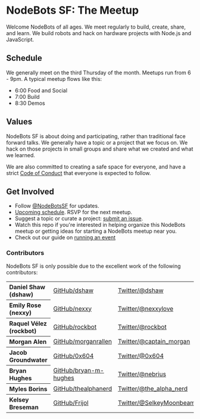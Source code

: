 NodeBots SF: The Meetup
=======================

Welcome NodeBots of all ages. We meet regularly to build, create, share, and learn. We build robots and hack on hardware projects with Node.js and JavaScript.

## Schedule

We generally meet on the third Thursday of the month. Meetups run from 6 - 9pm. A typical meetup flows like this:

- 6:00 Food and Social
- 7:00 Build
- 8:30 Demos

## Values

NodeBots SF is about doing and participating, rather than traditional face forward talks. We generally have a topic or a project that we focus on. We hack on those projects in small groups and share what we created and what we learned.

We are also committed to creating a safe space for everyone, and have a strict [Code of Conduct](coc.md) that everyone is expected to follow.

## Get Involved

- Follow [@NodeBotsSF](https://twitter.com/nodebotssf) for updates.
- [Upcoming schedule](http://www.meetup.com/nodebotssf/). RSVP for the next meetup.
- Suggest a topic or curate a project: [submit an issue](https://github.com/nodebots/sf/issues).
- Watch this repo if you're interested in helping organize this NodeBots meetup or getting ideas for starting a NodeBots meetup near you.
- Check out our guide on [running an event](running_an_event.md)

### Contributors

NodeBots SF is only possible due to the excellent work of the following contributors:

<table><tbody>
<tr><th align="left">Daniel Shaw (dshaw)</th><td><a href="https://github.com/dshaw">GitHub/dshaw</a></td><td><a href="http://twitter.com/dshaw">Twitter/@dshaw</a></td></tr>
<tr><th align="left">Emily Rose (nexxy)</th><td><a href="https://github.com/nexxy/">GitHub/nexxy</a></td><td><a href="http://twitter.com/nexxylove">Twitter/@nexxylove</a></td></tr>
<tr><th align="left">Raquel Vélez (rockbot)</th><td><a href="https://github.com/rockbot">GitHub/rockbot</a></td><td><a href="http://twitter.com/rockbot">Twitter/@rockbot</a></td></tr>
<tr><th align="left">Morgan Alen</th><td><a href="https://github.com/morganrallen">GitHub/morganrallen</a></td><td><a href="http://twitter.com/captain_morgan">Twitter/@captain_morgan</a></td></tr>
<tr><th align="left">Jacob Groundwater</th><td><a href="https://github.com/0x604">GitHub/0x604</a></td><td><a href="http://twitter.com/0x604">Twitter/@0x604</a></td></tr>
<tr><th align="left">Bryan Hughes</th><td><a href="https://github.com/bryan-m-hughes">GitHub/bryan-m-hughes</a></td><td><a href="http://twitter.com/nebrius">Twitter/@nebrius</a></td></tr>
<tr><th align="left">Myles Borins</th><td><a href="https://github.com/thealphanerd">GitHub/thealphanerd</a></td><td><a href="http://twitter.com/the_alpha_nerd">Twitter/@the_alpha_nerd</a></td></tr>
<tr><th align="left">Kelsey Breseman</th><td><a href="https://github.com/Frijol">GitHub/Frijol</a></td><td><a href="http://twitter.com/SelkeyMoonbeam">Twitter/@SelkeyMoonbeam</a></td></tr>
</tbody></table>
